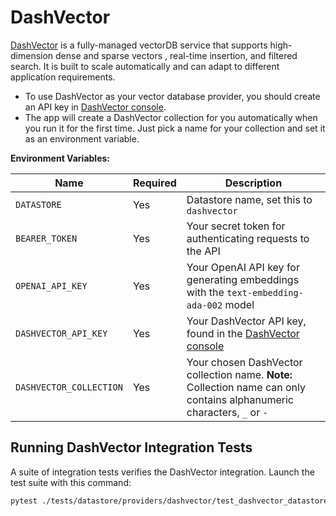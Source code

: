 # DashVector

[DashVector](https://help.aliyun.com/document_detail/2510225.html) is a fully-managed vectorDB service that supports high-dimension dense and sparse vectors , real-time insertion, and filtered search. It is built to scale automatically and can adapt to different application requirements. 

- To use DashVector as your vector database provider, you should create an API key in [DashVector console](https://dashvector.console.aliyun.com).
- The app will create a DashVector collection for you automatically when you run it for the first time. Just pick a name for your collection and set it as an environment variable.

**Environment Variables:**

| Name                    | Required | Description                                                                                                            |
|-------------------------| -------- | ---------------------------------------------------------------------------------------------------------------------- |
| `DATASTORE`             | Yes      | Datastore name, set this to `dashvector`                                                                               |
| `BEARER_TOKEN`          | Yes      | Your secret token for authenticating requests to the API                                                               |
| `OPENAI_API_KEY`        | Yes      | Your OpenAI API key for generating embeddings with the `text-embedding-ada-002` model                                  |
| `DASHVECTOR_API_KEY`    | Yes      | Your DashVector API key, found in the [DashVector console](https://dashvector.console.aliyun.com/)                     |
| `DASHVECTOR_COLLECTION` | Yes      | Your chosen DashVector collection name. **Note:** Collection name can only contains alphanumeric characters, `_` or `-`|

## Running DashVector Integration Tests

A suite of integration tests verifies the DashVector integration. Launch the test suite with this command:

```bash
pytest ./tests/datastore/providers/dashvector/test_dashvector_datastore.py
```